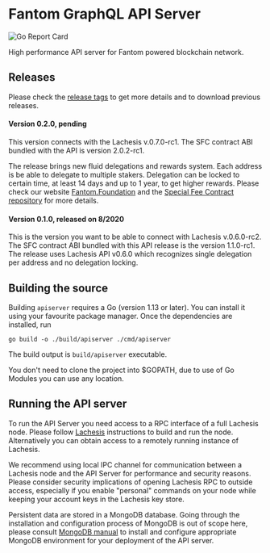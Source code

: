 # Fantom GraphQL API Server
![Go Report Card](https://goreportcard.com/badge/github.com/Fantom-foundation/fantom-api-graphql)

High performance API server for Fantom powered blockchain network.

## Releases
Please check the [release tags](https://github.com/Fantom-foundation/fantom-api-graphql/tags) to get more details and to download previous releases.

#### Version 0.2.0, pending
This version connects with the Lachesis v.0.7.0-rc1. The SFC contract ABI bundled with the API is version 2.0.2-rc1.

The release brings new fluid delegations and rewards system. Each address is be able to delegate to multiple stakers. Delegation can be locked to certain time, at least 14 days and up to 1 year, to get higher rewards. Please check our website [Fantom.Foundation](https://fantom.foundation) and the [Special Fee Contract repository](https://github.com/Fantom-foundation/fantom-sfc) for more details.

#### Version 0.1.0, released on 8/2020
This is the version you want to be able to connect with Lachesis v.0.6.0-rc2. The SFC contract ABI bundled with this API release is the version 1.1.0-rc1. The release uses Lachesis API v0.6.0 which recognizes single delegation per address and no delegation locking.

## Building the source

Building `apiserver` requires a Go (version 1.13 or later). You can install
it using your favourite package manager. Once the dependencies are installed, run

```shell
go build -o ./build/apiserver ./cmd/apiserver
```

The build output is ```build/apiserver``` executable.

You don't need to clone the project into $GOPATH, due to use of Go Modules you can
use any location.

## Running the API server

To run the API Server you need access to a RPC interface of a full Lachesis node. Please
follow [Lachesis](https://github.com/Fantom-foundation/go-lachesis) instructions to build
and run the node. Alternatively you can obtain access to a remotely running instance
of Lachesis.

We recommend using local IPC channel for communication between a Lachesis node and the
API Server for performance and security reasons. Please consider security implications
of opening Lachesis RPC to outside access, especially if you enable "personal" commands
on your node while keeping your account keys in the Lachesis key store.

Persistent data are stored in a MongoDB database. Going through the installation and
configuration process of MongoDB is out of scope here, please consult
[MongoDB manual](https://docs.mongodb.com/manual/) to install and configure appropriate
MongoDB environment for your deployment of the API server.
